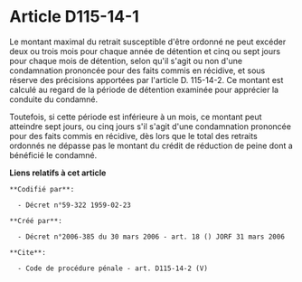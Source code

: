 # Article D115-14-1

Le montant maximal du retrait susceptible d'être ordonné ne peut excéder deux ou trois mois pour chaque année de détention et
cinq ou sept jours pour chaque mois de détention, selon qu'il s'agit ou non d'une condamnation prononcée pour des faits
commis en récidive, et sous réserve des précisions apportées par l'article D. 115-14-2. Ce montant est calculé au regard de
la période de détention examinée pour apprécier la conduite du condamné. 

Toutefois, si cette période est inférieure à un mois, ce montant peut atteindre sept jours, ou cinq jours s'il s'agit d'une
condamnation prononcée pour des faits commis en récidive, dès lors que le total des retraits ordonnés ne dépasse pas le
montant du crédit de réduction de peine dont a bénéficié le condamné.

**Liens relatifs à cet article**

	**Codifié par**:

	  - Décret n°59-322 1959-02-23

	**Créé par**:

	  - Décret n°2006-385 du 30 mars 2006 - art. 18 () JORF 31 mars 2006

	**Cite**:

	  - Code de procédure pénale - art. D115-14-2 (V)
